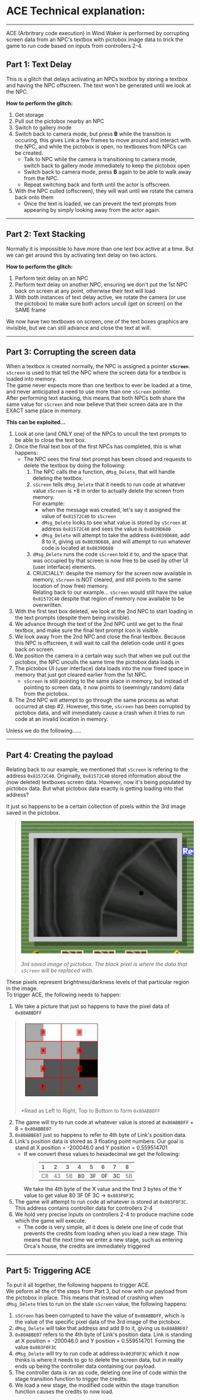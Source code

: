 # ACE Technical explanation:
---
ACE (Arbritrary code execution) in Wind Waker is performed by corrupting screen data from an NPC's textbox with pictobox image data to trick the game to run code based on inputs from controllers 2-4.

## Part 1: Text Delay

This is a glitch that delays activating an NPCs textbox by storing a textbox and having the NPC offscreen. The text won't be generated until we look at the NPC.  

**How to perform the glitch:**

1. Get storage  
2. Pull out the pictobox nearby an NPC  
3. Switch to gallery mode  
4. Switch back to camera mode, but press **B** while the transition is occuring, this gives Link a few frames to move around and interact with the NPC, and while the pictobox is open, no textboxes from NPCs can be created.  
   - Talk to NPC while the camera is transitioning to camera mode, switch back to gallery mode immediately to keep the pictobox open  
   - Switch back to camera mode, press **B** again to be able to walk away from the NPC.  
   - Repeat switching back and forth until the actor is offscreen.  
5. With the NPC culled (offscreen), they will wait until we rotate the camera back onto them  
   - Once the text is loaded, we can prevent the text prompts from appearing by simply looking away from the actor again.  

---

## Part 2: Text Stacking

Normally it is impossible to have more than one text box active at a time. But we can get around this by activating text delay on two actors.  

**How to perform the glitch:**

1. Perform text delay on an NPC  
2. Perform text delay on another NPC, ensuring we don't put the 1st NPC back on screen at any point, otherwise their text will load  
3. With both instances of text delay active, we rotate the camera (or use the pictobox) to make sure both actors uncull (get on screen) on the SAME frame  

We now have two textboxes on screen, one of the text boxes graphics are invisible, but we can still advance and close the text at will.  

---

## Part 3: Corrupting the screen data

When a textbox is created normally, the NPC is assigned a pointer **```sScreen```**. ```sScreen``` is used to that tell the NPC where the screen data for a textbox is loaded into memory.  
The game never expects more than one textbox to ever be loaded at a time, and never anticipated a need to use more than one ```sScreen``` pointer.  
After performing text stacking, this means that both NPCs both share the same value for ```sScreen``` and now believe that their screen data are in the EXACT same place in memory.  

**This can be exploited...**

1. Look at one (and ONLY one) of the NPCs to uncull the text prompts to be able to close the text box.  
2. Once the final text box of the first NPCs has completed, this is what happens:  
   - The NPC sees the final text prompt has been closed and requests to delete the textbox by doing the following:  
      1. The NPC calls the a function, ```dMsg_Delete```, that will handle deleting the textbox.  
      2. ```sScreen``` tells ```dMsg_Delete``` that it needs to run code at whatever value ```sScreen``` is +8 in order to actually delete the screen from memory.  
         For example:  
            - when the message was created, let's say it assigned the value of ```0x81572C40``` to ```sScreen```  
            - ```dMsg_Delete``` looks to see what value is stored by ```sScreen``` at address ```0x81572C40``` and sees the value is ```0x8039D680```
            - ```dMsg_Delete``` will attempt to take the address ```0x8039D680```, add 8 to it, giving us ```0x8039D688```, and will attempt to run whatever code is located at ```0x8039D688```  
      3. ```dMsg_Delete``` runs the code ```sScreen``` told it to, and the space that was occupied by that screen is now free to be used by other UI (user interface) elements.  
      4. CRUICIALLY: despite the memory for the screen now available in memory, ```sScreen``` is NOT cleared, and still points to the same location of (now free) memory.  
         Relating back to our example... ```sScreen``` would still have the value ```0x81572C40``` despite that region of memory now available to be overwritten.  
3. With the first text box deleted, we look at the 2nd NPC to start loading in the text prompts (despite them being invisible).  
4. We advance through the text of the 2nd NPC until we get to the final textbox, and make sure the final text prompt icon is visible.  
5. We look away from the 2nd NPC and close the final textbox. Because this NPC is offscreen, it will wait to call the deletion code until it goes back on screen.  
6. We position the camera in a certain way such that when we pull out the pictobox, the NPC unculls the same time the pictobox data loads in  
7. The pictobox UI (user interface) data loads into the now freed space in memory that just got cleared earlier from the 1st NPC.  
   - ```sScreen``` is still pointing to the same place in memory, but instead of pointing to screen data, it now points to (seemingly random) data from the pictobox.  
8. The 2nd NPC will attempt to go through the same process as what occurred at step #2. However, this time, ```sScreen``` has been corrupted by pictobox data, and will immediately cause a crash when it tries to run code at an invalid location in memory.  

Unless we do the following......  

---
## Part 4: Creating the payload

Relating back to our example, we mentioned that ```sScreen``` is refering to the address ```0x81572C40```. Originally, ```0x81572C40``` stored information about the (now deleted) textboxes screen data. However, now it's being populated by pictobox data. But what pictobox data exactly is getting loading into that address?  

It just so happens to be a certain collection of pixels within the 3rd image saved in the pictobox.  

> ![image](NTSC-U_3rdPixelData.png) <br/><br/> *3rd saved image of pictobox. The black pixel is where the data that ```sScreen``` will be replaced with.*  

These pixels represent brightness/darkness levels of that particular region in the image.  
To trigger ACE, the following needs to happen:

1.  We take a picture that just so happens to have the pixel data of ```0x80ABBDFF```
   > ![image](pixel_data.png) <br/><br/> *Read as Left to Right, Top to Bottom to form ```0x80ABBDFF```
2. The game will try to run code at whatever value is stored at ```0x80ABBDFF``` + 8 = ```0x80ABBE07```
3. ```0x80ABBE07``` just so happens to refer to 4th byte of Link's position data.  
4. Link's position data is stored as 3 floating point numbers. Our goal is stand at X position = -200046.0 and Y position = 0.559514701  
   - If we convert these values to hexadecimal we get the following:  
      >| 1  | 2  | 3  | **4**  | **5**  | **6**  | **7**  | 8  |
      >|----|----|----|----|----|----|----|----|
      >| C8 | 43 | 5B | **80** | **3F** | **0F** | **3C** | 5B |
       We take the 4th byte of the X value and the first 3 bytes of the Y value to get value 80 3F 0F 3C -> ```0x803F0F3C```
5. The game will attempt to run code at whatever is stored at ```0x803F0F3C```. This address contains controller data for controllers 2-4  
6. We hold very precise inputs on controllers 2-4 to produce machine code which the game will execute.  
   - The code is very simple, all it does is delete one line of code that prevents the credits from loading when you load a new stage. This means that the next time we enter a new stage, such as entering Orca's house, the credits are immediately triggered  

---

## Part 5: Triggering ACE

To put it all together, the following happens to trigger ACE.  
We peform all the of the steps from Part 3, but now with our payload from the pictobox in place. This means that instead of crashing when ```dMsg_Delete``` tries to run on the stale ```sScreen``` value, the following happens:

1. ```sScreen``` has been corrupted to have the value of ```0x80ABBDFF```, which is the value of the specific pixel data of the 3rd image of the pictobox.  
2. ```dMsg_Delete``` will take that address and add 8 to it, giving us ```0x80ABBE07```  
3. ```0x80ABBE07``` refers to the 4th byte of Link's position data. Link is standing at X position = -200046.0 and Y position = 0.559514701. Forming the value ```0x803F0F3C```  
4. ```dMsg_Delete``` will try to run code at address ```0x803F0F3C``` which it now thinks is where it needs to go to delete the screen data, but in reality ends up being the controller data containing our payload.  
5. The controller data is ran as code, deleting one line of code within the stage transition function to trigger the credits.  
6. We load a new stage, the modified code within the stage transition function causes the credits to now load.  
